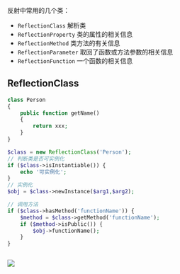 反射中常用的几个类：

- `ReflectionClass` 解析类
- `ReflectionProperty` 类的属性的相关信息
- `ReflectionMethod` 类方法的有关信息
- `ReflectionParameter` 取回了函数或方法参数的相关信息
- `ReflectionFunction` 一个函数的相关信息

## ReflectionClass

```php
class Person
{
    public function getName()
    {
        return xxx;
    }
}

$class = new ReflectionClass('Person');
// 判断类是否可实例化
if ($class->isInstantiable()) {
    echo '可实例化';
}
// 实例化
$obj = $class->newInstance($arg1,$arg2);

// 调用方法
if ($class->hasMethod('functionName')) {
    $method = $class->getMethod('functionName');
    if ($method->isPublic()) {
        $obj->functionName();
    }
}



```

![](https://ws4.sinaimg.cn/large/006tNc79ly1fz3eun2c53j31920i4q4l.jpg)

